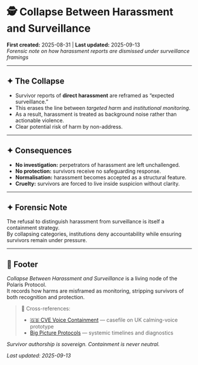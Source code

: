 # 🕵️ Collapse Between Harassment and Surveillance  
**First created:** 2025-08-31 | **Last updated:** 2025-09-13  
*Forensic note on how harassment reports are dismissed under surveillance framings*  

---

## ✦ The Collapse  
- Survivor reports of **direct harassment** are reframed as “expected surveillance.”  
- This erases the line between *targeted harm* and *institutional monitoring*.  
- As a result, harassment is treated as background noise rather than actionable violence.  
- Clear potential risk of harm by non-address.

---

## ✦ Consequences  
- **No investigation:** perpetrators of harassment are left unchallenged.  
- **No protection:** survivors receive no safeguarding response.  
- **Normalisation:** harassment becomes accepted as a structural feature.  
- **Cruelty:** survivors are forced to live inside suspicion without clarity.  

---

## ✦ Forensic Note  
The refusal to distinguish harassment from surveillance is itself a containment strategy.  
By collapsing categories, institutions deny accountability while ensuring survivors remain under pressure.  

---

## 🏮 Footer  
*Collapse Between Harassment and Surveillance* is a living node of the Polaris Protocol.  
It records how harms are misframed as monitoring, stripping survivors of both recognition and protection.  

> 📡 Cross-references:  
> - [🇬🇧 CVE Voice Containment](../Big_Picture_Protocols/🇬🇧_cve_voice_containment.md) — casefile on UK calming-voice prototype  
> - [Big Picture Protocols](../Big_Picture_Protocols/) — systemic timelines and diagnostics  

*Survivor authorship is sovereign. Containment is never neutral.*  

_Last updated: 2025-09-13_  
